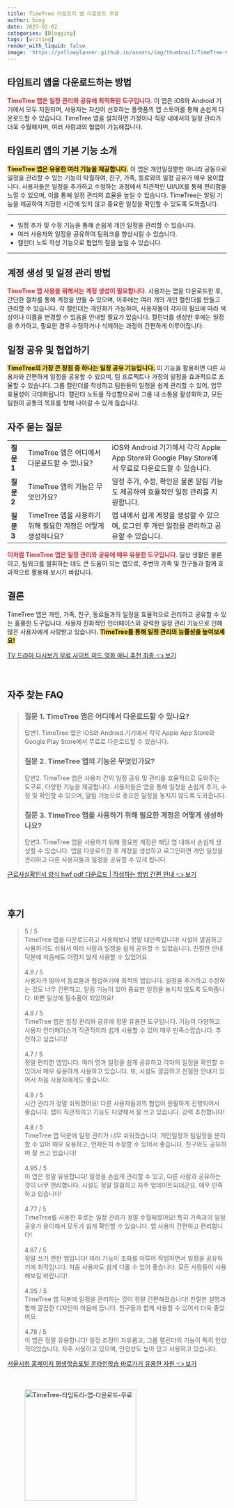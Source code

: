 ```yaml
---
title: TimeTree 타임트리 앱 다운로드 무료
author: bing
date: 2025-02-02
categories: [Blogging]
tags: [writing]
render_with_liquid: false
image: 'https://yellowplanner.github.io/assets/img/thumbnail/TimeTree-타임트리-앱-다운로드-무료.webp'
---
```



<h2 id='타임트리 앱 다운로드'>타임트리 앱을 다운로드하는 방법</h2>

<p><b><span style="color: #ee2323;">TimeTree 앱은 일정 관리와 공유에 최적화된 도구입니다.</span></b> 이 앱은 iOS와 Android 기기에서 모두 지원되며, 사용자는 자신이 선호하는 플랫폼의 앱 스토어를 통해 손쉽게 다운로드할 수 있습니다. TimeTree 앱을 설치하면 가정이나 직장 내에서의 일정 관리가 더욱 수월해지며, 여러 사람과의 협업이 가능해집니다.</p>

<h2 id='타임트리 앱의 기본 기능'>타임트리 앱의 기본 기능 소개</h2>

<p><b><span style="background-color: #ffe066;">TimeTree 앱은 유용한 여러 기능을 제공합니다.</span></b> 이 앱은 개인일정뿐만 아니라 공동으로 일정을 관리할 수 있는 기능이 탁월하여, 친구, 가족, 동료와의 일정 공유가 매우 용이합니다. 사용자들은 일정을 추가하고 수정하는 과정에서 직관적인 UI/UX를 통해 편리함을 느낄 수 있으며, 이를 통해 일정 관리의 효율을 높일 수 있습니다. TimeTree는 알림 기능을 제공하여 지정한 시간에 잊지 않고 중요한 일정을 확인할 수 있도록 도와줍니다.</p>

<hr />

<ul>
    <li>일정 추가 및 수정 기능을 통해 손쉽게 개인 일정을 관리할 수 있습니다.</li>
    <li>여러 사용자와 일정을 공유하여 팀워크를 향상시킬 수 있습니다.</li>
    <li>캘린더 노트 작성 기능으로 협업의 질을 높일 수 있습니다.</li>
</ul>

<hr />

<h2 id='계정 생성 및 일정 관리 설정'>계정 생성 및 일정 관리 방법</h2>

<p><b><span style="color: #ee2323;">TimeTree 앱 사용을 위해서는 계정 생성이 필요합니다.</span></b> 사용자는 앱을 다운로드한 후, 간단한 절차를 통해 계정을 만들 수 있으며, 이후에는 여러 개의 개인 캘린더를 만들고 관리할 수 있습니다. 각 캘린더는 개인화가 가능하여, 사용자들이 각자의 필요에 따라 색상이나 이름을 변경할 수 있음을 안내할 필요가 있습니다. 캘린더를 생성한 후에는 일정을 추가하고, 필요한 경우 수정하거나 삭제하는 과정이 간편하게 이루어집니다.</p>

<h2 id='일정 공유 및 협업하기'>일정 공유 및 협업하기</h2>

<p><b><span style="background-color: #ffe066;">TimeTree의 가장 큰 장점 중 하나는 일정 공유 기능입니다.</span></b> 이 기능을 활용하면 다른 사용자와 간편하게 일정을 공유할 수 있으며, 팀 프로젝트나 가정의 일정을 효과적으로 조율할 수 있습니다. 그룹 캘린더를 작성하고 팀원들의 일정을 쉽게 관리할 수 있어, 업무 효율성이 극대화됩니다. 캘린더 노트를 작성함으로써 그룹 내 소통을 활성화하고, 모든 팀원이 공통의 목표를 향해 나아갈 수 있게 돕습니다.</p>

<h2 id='자주 묻는 질문'>자주 묻는 질문</h2>

<table>
    <tr>
        <td><b>질문 1</b></td>
        <td>TimeTree 앱은 어디에서 다운로드할 수 있나요?</td>
        <td>iOS와 Android 기기에서 각각 Apple App Store와 Google Play Store에서 무료로 다운로드할 수 있습니다.</td>
    </tr>
    <tr>
        <td><b>질문 2</b></td>
        <td>TimeTree 앱의 기능은 무엇인가요?</td>
        <td>일정 추가, 수정, 확인은 물론 알림 기능도 제공하여 효율적인 일정 관리를 지원합니다.</td>
    </tr>
    <tr>
        <td><b>질문 3</b></td>
        <td>TimeTree 앱을 사용하기 위해 필요한 계정은 어떻게 생성하나요?</td>
        <td>앱 내에서 쉽게 계정을 생성할 수 있으며, 로그인 후 개인 일정을 관리하고 공유할 수 있습니다.</td>
    </tr>
</table>

<p><b><span style="color: #ee2323;">이처럼 TimeTree 앱은 일정 관리와 공유에 매우 유용한 도구입니다.</span></b> 일상 생활은 물론이고, 팀워크를 발휘하는 데도 큰 도움이 되는 앱으로, 주변의 가족 및 친구들과 함께 효과적으로 활용해 보시기 바랍니다.</p>

<h2 id='결론'>결론</h2>

<p>TimeTree 앱은 개인, 가족, 친구, 동료들과의 일정을 효율적으로 관리하고 공유할 수 있는 훌륭한 도구입니다. 사용자 친화적인 인터페이스와 강력한 일정 관리 기능으로 인해 많은 사용자에게 사랑받고 있습니다. <b><span style="background-color: #ffe066;">TimeTree를 통해 일정 관리의 능률성을 높여보세요!</span></b></p>


<p><a class="click-button" title="TV 드라마 다시보기 무료 사이트 미드 영화 애니 추천 최종" href="https://yellowplanner.github.io/posts/TV-%EB%93%9C%EB%9D%BC%EB%A7%88-%EB%8B%A4%EC%8B%9C%EB%B3%B4%EA%B8%B0-%EB%AC%B4%EB%A3%8C-%EC%82%AC%EC%9D%B4%ED%8A%B8-%EB%AF%B8%EB%93%9C-%EC%98%81%ED%99%94-%EC%95%A0%EB%8B%88-%EC%B6%94%EC%B2%9C-%EC%B5%9C%EC%A2%85/" rel="dofollow">TV 드라마 다시보기 무료 사이트 미드 영화 애니 추천 최종 👈 보기</a></p><br>
<h2 id='자주_찾는_FAQ'>자주 찾는 FAQ</h2>
<div itemscope="" itemtype="https://schema.org/FAQPage"> 
<blockquote> 
<div itemscope="" itemprop="mainEntity" itemtype="https://schema.org/Question"> 
<h3 itemprop="name">질문 1. TimeTree 앱은 어디에서 다운로드할 수 있나요?</h3> 
<div itemscope="" itemprop="acceptedAnswer" itemtype="https://schema.org/Answer"> 
<span itemprop="text"> 
<p>답변1. TimeTree 앱은 iOS와 Android 기기에서 각각 Apple App Store와 Google Play Store에서 무료로 다운로드할 수 있습니다.</p> 
</span> 
</div> 
</div> 
<div itemscope="" itemprop="mainEntity" itemtype="https://schema.org/Question"> 
<h3 itemprop="name">질문 2. TimeTree 앱의 기능은 무엇인가요?</h3> 
<div itemscope="" itemprop="acceptedAnswer" itemtype="https://schema.org/Answer"> 
<span itemprop="text"> 
<p>답변2. TimeTree 앱은 사용자 간의 일정 공유 및 관리를 효율적으로 도와주는 도구로, 다양한 기능을 제공합니다. 사용자들은 앱을 통해 일정을 손쉽게 추가, 수정 및 확인할 수 있으며, 알림 기능으로 중요한 일정을 놓치지 않도록 도와줍니다.</p> 
</span> 
</div> 
</div> 
<div itemscope="" itemprop="mainEntity" itemtype="https://schema.org/Question"> 
<h3 itemprop="name">질문 3. TimeTree 앱을 사용하기 위해 필요한 계정은 어떻게 생성하나요?</h3> 
<div itemscope="" itemprop="acceptedAnswer" itemtype="https://schema.org/Answer"> 
<span itemprop="text"> 
<p>답변3. TimeTree 앱을 사용하기 위해 필요한 계정은 해당 앱 내에서 손쉽게 생성할 수 있습니다. 앱을 다운로드한 후 계정을 생성하고 로그인하면 개인 일정을 관리하고 다른 사용자들과 일정을 공유할 수 있게 됩니다.</p> 
</span> 
</div> 
</div> 
</blockquote> 
</div>
<p><a class="click-button" title="근로사실확인서 양식 hwf pdf 다운로드 | 작성하는 방법 간편 안내" href="https://yellowplanner.github.io/posts/%EA%B7%BC%EB%A1%9C%EC%82%AC%EC%8B%A4%ED%99%95%EC%9D%B8%EC%84%9C-%EC%96%91%EC%8B%9D-hwf-pdf-%EB%8B%A4%EC%9A%B4%EB%A1%9C%EB%93%9C-%EC%9E%91%EC%84%B1%ED%95%98%EB%8A%94-%EB%B0%A9%EB%B2%95-%EA%B0%84%ED%8E%B8-%EC%95%88%EB%82%B4/" rel="dofollow">근로사실확인서 양식 hwf pdf 다운로드 | 작성하는 방법 간편 안내 👈 보기</a></p><br>
<h2 id='후기'>후기</h2>
<div itemscope itemtype="https://schema.org/Product">
  <blockquote>
  <div itemprop="review" itemscope itemtype="https://schema.org/Review">
      <div itemprop="reviewRating" itemscope itemtype="https://schema.org/Rating"> <span itemprop="ratingValue">5</span> / <span itemprop="bestRating">5</span> </div>
      <span itemprop="reviewBody">TimeTree 앱을 다운로드하고 사용해보니 정말 대만족입니다! 시설이 깔끔하고 사용하기도 쉬워서 여러 사람과 일정을 쉽게 공유할 수 있었습니다. 친절한 안내 덕분에 처음에도 어렵지 않게 사용할 수 있었어요.</span>
  </div>
  <br>
  <div itemprop="review" itemscope itemtype="https://schema.org/Review">
      <div itemprop="reviewRating" itemscope itemtype="https://schema.org/Rating"> <span itemprop="ratingValue">4.9</span> / <span itemprop="bestRating">5</span> </div>
      <span itemprop="reviewBody">사용자가 많아서 동료들과 협업하기에 최적의 앱입니다. 일정을 추가하고 수정하는 것도 너무 간편하고, 알림 기능이 있어 중요한 일정을 놓치지 않도록 도와줍니다. 바쁜 일상에 필수품이 되었어요!</span>
  </div>
  <br>
  <div itemprop="review" itemscope itemtype="https://schema.org/Review">
      <div itemprop="reviewRating" itemscope itemtype="https://schema.org/Rating"> <span itemprop="ratingValue">4.8</span> / <span itemprop="bestRating">5</span> </div>
      <span itemprop="reviewBody">TimeTree 앱은 일정 관리와 공유에 정말 유용한 도구입니다. 기능이 다양하고 사용자 인터페이스가 직관적이라 쉽게 사용할 수 있어 매우 만족스럽습니다. 추천하고 싶습니다!</span>
  </div>
  <br>
  <div itemprop="review" itemscope itemtype="https://schema.org/Review">
      <div itemprop="reviewRating" itemscope itemtype="https://schema.org/Rating"> <span itemprop="ratingValue">4.7</span> / <span itemprop="bestRating">5</span> </div>
      <span itemprop="reviewBody">정말 편리한 앱입니다. 여러 명과 일정을 쉽게 공유하고 각자의 일정을 확인할 수 있어서 매우 유용하게 사용하고 있습니다. 또, 시설도 깔끔하고 친절한 안내가 있어서 처음 사용자에게도 좋습니다.</span>
  </div>
  <br>
  <div itemprop="review" itemscope itemtype="https://schema.org/Review">
      <div itemprop="reviewRating" itemscope itemtype="https://schema.org/Rating"> <span itemprop="ratingValue">4.9</span> / <span itemprop="bestRating">5</span> </div>
      <span itemprop="reviewBody">시간 관리가 정말 쉬워졌어요! 다른 사용자들과의 협업이 원활하게 진행되어서 좋습니다. 앱이 직관적이고 기능도 다양해서 잘 쓰고 있습니다. 강력 추천합니다!</span>
  </div>
  <br>
  <div itemprop="review" itemscope itemtype="https://schema.org/Review">
      <div itemprop="reviewRating" itemscope itemtype="https://schema.org/Rating"> <span itemprop="ratingValue">4.8</span> / <span itemprop="bestRating">5</span> </div>
      <span itemprop="reviewBody">TimeTree 앱 덕분에 일정 관리가 너무 쉬워졌습니다. 개인일정과 팀일정을 분리할 수 있어 매우 유용하고, 언제든지 수정할 수 있어서 좋습니다. 친구와도 공유하며 잘 쓰고 있습니다!</span>
  </div>
  <br>
  <div itemprop="review" itemscope itemtype="https://schema.org/Review">
      <div itemprop="reviewRating" itemscope itemtype="https://schema.org/Rating"> <span itemprop="ratingValue">4.95</span> / <span itemprop="bestRating">5</span> </div>
      <span itemprop="reviewBody">이 앱은 정말 유용합니다! 일정을 손쉽게 관리할 수 있고, 다른 사람과 공유하는 것이 너무 편리합니다. 시설도 정말 깔끔하고 자주 업데이트되더군요. 매우 만족하고 있습니다!</span>
  </div>
  <br>
  <div itemprop="review" itemscope itemtype="https://schema.org/Review">
      <div itemprop="reviewRating" itemscope itemtype="https://schema.org/Rating"> <span itemprop="ratingValue">4.77</span> / <span itemprop="bestRating">5</span> </div>
      <span itemprop="reviewBody">TimeTree를 사용한 후로는 일정 관리가 정말 수월해졌어요! 특히 가족과의 일정 공유가 용이해서 모두가 쉽게 확인할 수 있습니다. 앱 사용이 간편하고 편리합니다!</span>
  </div>
  <br>
  <div itemprop="review" itemscope itemtype="https://schema.org/Review">
      <div itemprop="reviewRating" itemscope itemtype="https://schema.org/Rating"> <span itemprop="ratingValue">4.87</span> / <span itemprop="bestRating">5</span> </div>
      <span itemprop="reviewBody">정말 쓰기 편한 앱입니다! 여러 기능이 조화를 이루어 작업하면서 일정을 공유하기에 최적입니다. 처음 사용자도 쉽게 다룰 수 있어 좋습니다. 모든 사람들이 사용해보길 바랍니다!</span>
  </div>
  <br>
  <div itemprop="review" itemscope itemtype="https://schema.org/Review">
      <div itemprop="reviewRating" itemscope itemtype="https://schema.org/Rating"> <span itemprop="ratingValue">4.95</span> / <span itemprop="bestRating">5</span> </div>
      <span itemprop="reviewBody">TimeTree 앱 덕분에 일정을 관리하는 것이 정말 간편해졌습니다! 친절한 설명과 함께 깔끔한 디자인이 마음에 듭니다. 친구들과 함께 사용할 수 있어서 더욱 좋았어요.</span>
  </div>
  <br>
  <div itemprop="review" itemscope itemtype="https://schema.org/Review">
      <div itemprop="reviewRating" itemscope itemtype="https://schema.org/Rating"> <span itemprop="ratingValue">4.78</span> / <span itemprop="bestRating">5</span> </div>
      <span itemprop="reviewBody">이 앱은 정말 유용합니다! 일정 조정이 자유롭고, 그룹 캘린더의 기능이 특히 인상적이었습니다. 자주 사용하고 있으며, 안정성도 높아 믿고 사용하고 있습니다.</span>
  </div>
  </blockquote>
</div>
<p><a class="click-button" title="서울시청 홈페이지 평생학습포털 온라인학습 바로가기 유용한 자원" href="https://yellowplanner.github.io/posts/%EC%84%9C%EC%9A%B8%EC%8B%9C%EC%B2%AD-%ED%99%88%ED%8E%98%EC%9D%B4%EC%A7%80-%ED%8F%89%EC%83%9D%ED%95%99%EC%8A%B5%ED%8F%AC%ED%84%B8-%EC%98%A8%EB%9D%BC%EC%9D%B8%ED%95%99%EC%8A%B5-%EB%B0%94%EB%A1%9C%EA%B0%80%EA%B8%B0-%EC%9C%A0%EC%9A%A9%ED%95%9C-%EC%9E%90%EC%9B%90/" rel="dofollow">서울시청 홈페이지 평생학습포털 온라인학습 바로가기 유용한 자원 👈 보기</a></p><br>
<figure class="image"><img src="https://yellowplanner.github.io/assets/img/thumbnail/TimeTree-타임트리-앱-다운로드-무료.webp" alt="TimeTree-타임트리-앱-다운로드-무료" width="256" height="256"></figure>